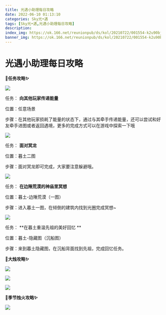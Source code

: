 ```yaml
---
title: 光遇小助理每日攻略
date: 2022-06-10 01:13:10
categories: Sky光•遇
tags: [Sky光•遇,光遇小助理每日攻略]
description: 
index_img: https://ok.166.net/reunionpub/ds/kol/20210722/001554-k2u90bj7ay.png?imageView&thumbnail=600x0&type=jpg
banner_img: https://ok.166.net/reunionpub/ds/kol/20210722/001554-k2u90bj7ay.png?imageView&thumbnail=600x0&type=jpg
---
```

# 光遇小助理每日攻略
**🎉任务攻略✨**

![](https://ok.166.net/reunionpub/ds/kol/20220610/000806-ukc0vt3f8q.png)

任务： **向其他玩家传递能量**

位置：任意场景

步骤：在其他玩家损耗了能量的状态下，通过与其牵手传递能量，还可以尝试和好友牵手进图或者返回遇境，更多的完成方式可以在游戏中探索一下哦

![](https://ok.166.net/reunionpub/ds/kol/20220610/000841-p3a6ilts12.png)

任务： **面对冥龙**

位置：暮土二图

步骤：面对冥龙即可完成，大家要注意躲避哦。

![](https://ok.166.net/reunionpub/ds/kol/20220610/000905-j9wbik3uec.png)

任务： **在边陲荒漠的神庙里冥想**

位置：暮土-边陲荒漠（一图）

步骤：进入暮土一图，在倾倒的建筑内找到光圈完成冥想~

![](https://ok.166.net/reunionpub/ds/kol/20220610/001931-b6mvj504ch.png)

任务： **在暮土重温先祖的美好回忆  **

位置：暮土-隐藏图（沉船图）

步骤：来到暮土隐藏图，在沉船背面找到先祖，完成回忆任务。

 **🎉大烛攻略✨**

![](https://ok.166.net/reunionpub/ds/kol/20220610/001052-p37votnz2f.png)

![](https://ok.166.net/reunionpub/ds/kol/20220610/001306-yum8djeo39.png)

![](https://ok.166.net/reunionpub/ds/kol/20220610/001409-dy8si0jmae.png)

  

 **🎉季节烛火攻略✨**

![](https://ok.166.net/reunionpub/ds/kol/20220610/001534-evbuosq5ta.png)

  

